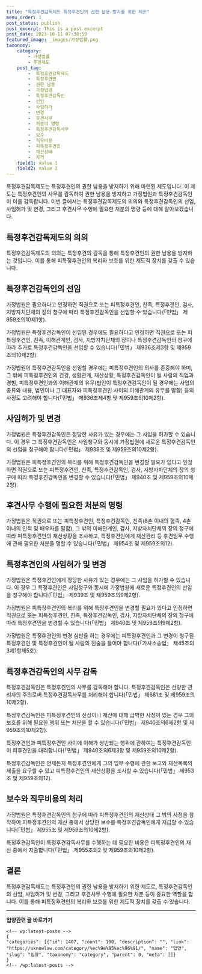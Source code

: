 ```yaml
---
title: "특정후견감독제도 특정후견인의 권한 남용 방지를 위한 제도"
menu_order: 1
post_status: publish
post_excerpt: This is a post excerpt
post_date: 2023-10-11 07:38:59
featured_image: _images/가정법률.png
taxonomy:
    category:
        - 가정법률
        - 후견제도
    post_tag:
        -  특정후견감독제도
        -  특정후견인
        -  권한 남용
        -  가정법원
        -  특정후견감독인
        -  선임
        -  사임허가
        -  변경
        -  후견사무
        -  처분의 명령
        -  특정후견감독사무
        -  보수
        -  직무비용
        -  피특정후견인
        -  재산상태
        -  자격
    field1: value 1
    field2: value 2
---
```



특정후견감독제도는 특정후견인의 권한 남용을 방지하기 위해 마련된 제도입니다. 이 제도는 특정후견인의 사무를 감독하여 권한 남용을 방지하고 가정법원과 특정후견감독인이 이를 감독합니다. 이번 글에서는 특정후견감독제도의 의의와 특정후견감독인의 선임, 사임허가 및 변경, 그리고 후견사무 수행에 필요한 처분의 명령 등에 대해 알아보겠습니다.

## 특정후견감독제도의 의의

특정후견감독제도의 의의는 특정후견의 감독을 통해 특정후견인의 권한 남용을 방지하는 것입니다. 이를 통해 피특정후견인의 복리와 보호를 위한 제도적 장치를 갖출 수 있습니다.

## 특정후견감독인의 선임

가정법원은 필요하다고 인정하면 직권으로 또는 피특정후견인, 친족, 특정후견인, 검사, 지방자치단체의 장의 청구에 따라 특정후견감독인을 선임할 수 있습니다(「민법」 제959조의10제1항).

가정법원은 특정후견감독인이 선임된 경우에도 필요하다고 인정하면 직권으로 또는 피특정후견인, 친족, 이해관계인, 검사, 지방자치단체의 장이나 특정후견감독인의 청구에 따라 추가로 특정후견감독인을 선임할 수 있습니다(「민법」 제936조제3항 및 제959조의10제2항).

가정법원이 특정후견감독인을 선임할 경우에는 피특정후견인의 의사를 존중해야 하며, 그 밖에 피특정후견인의 건강, 생활관계, 재산상황, 특정후견감독인이 될 사람의 직업과 경험, 피특정후견인과의 이해관계의 유무(법인이 특정후견감독인이 될 경우에는 사업의 종류와 내용, 법인이나 그 대표자와 피특정후견인 사이의 이해관계의 유무를 말함) 등의 사정도 고려해야 합니다(「민법」 제936조제4항 및 제959조의10제2항).

## 사임허가 및 변경

가정법원은 특정후견감독인은 정당한 사유가 있는 경우에는 그 사임을 허가할 수 있습니다. 이 경우 그 특정후견감독인은 사임청구와 동시에 가정법원에 새로운 특정후견감독인의 선임을 청구해야 합니다(「민법」 제939조 및 제959조의10제2항).

가정법원은 피특정후견인의 복리를 위해 특정후견감독인을 변경할 필요가 있다고 인정하면 직권으로 또는 피특정후견인, 친족, 특정후견감독인, 검사, 지방자치단체의 장의 청구에 따라 특정후견감독인을 변경할 수 있습니다(「민법」 제940조 및 제959조의10제2항).

## 후견사무 수행에 필요한 처분의 명령

가정법원은 직권으로 또는 피특정후견인, 특정후견감독인, 친족(8촌 이내의 혈족, 4촌 이내의 인척 및 배우자를 말함), 그 밖의 이해관계인, 검사, 지방자치단체의 장의 청구에 따라 피특정후견인의 재산상황을 조사하고, 특정후견인에게 재산관리 등 후견임무 수행에 관해 필요한 처분을 명할 수 있습니다(「민법」 제954조 및 제959조의12).

## 특정후견인의 사임허가 및 변경

가정법원은 특정후견인에게 정당한 사유가 있는 경우에는 그 사임을 허가할 수 있습니다. 이 경우 그 특정후견인은 사임청구와 동시에 가정법원에 새로운 특정후견인의 선임을 청구해야 합니다(「민법」 제939조 및 제959조의9제2항).

가정법원은 피특정후견인의 복리를 위해 특정후견인을 변경할 필요가 있다고 인정하면 직권으로 또는 피특정후견인, 친족, 특정후견감독인, 검사, 지방자치단체의 장의 청구에 따라 특정후견인을 변경할 수 있습니다(「민법」 제940조 및 제959조의9제2항).

가정법원은 특정후견인의 변경 심판을 하는 경우에는 피특정후견인과 그 변경이 청구된 특정후견인 및 특정후견인이 될 사람의 진술을 들어야 합니다(「가사소송법」 제45조의3제1항제5호).

## 특정후견감독인의 사무 감독

특정후견감독인은 특정후견인의 사무를 감독해야 합니다. 특정후견감독인은 선량한 관리자의 주의로써 특정후견감독사무를 처리해야 합니다(「민법」 제681조 및 제959조의10제2항).

특정후견감독인은 피특정후견인의 신상이나 재산에 대해 급박한 사정이 있는 경우 그의 보호를 위해 필요한 행위 또는 처분을 할 수 있습니다(「민법」 제940조의6제2항 및 제959조의10제2항).

특정후견인과 피특정후견인 사이에 이해가 상반되는 행위에 관하여는 특정후견감독인이 피후견인을 대리합니다(「민법」 제940조의6제3항 및 제959조의10제2항).

특정후견감독인은 언제든지 특정후견인에게 그의 임무 수행에 관한 보고와 재산목록의 제출을 요구할 수 있고 피특정후견인의 재산상황을 조사할 수 있습니다(「민법」 제953조 및 제959조의12).

## 보수와 직무비용의 처리

가정법원은 특정후견감독인의 청구에 따라 피특정후견인의 재산상태 그 밖의 사정을 참작하여 피특정후견인의 재산 중에서 상당한 보수를 특정후견감독인에게 지급할 수 있습니다(「민법」 제955조 및 제959조의10제2항).

특정후견감독인이 특정후견감독사무를 수행하는 데 필요한 비용은 피특정후견인의 재산 중에서 지출합니다(「민법」 제955조의2 및 제959조의10제2항).

## 결론

특정후견감독제도는 특정후견인의 권한 남용을 방지하기 위한 제도로, 특정후견감독인의 선임, 사임허가 및 변경, 그리고 후견사무 수행에 필요한 처분 등이 중요한 역할을 합니다. 이를 통해 피특정후견인의 복리와 보호를 위한 제도적 장치를 갖출 수 있습니다.


<!-- wp:separator -->
<hr class="wp-block-separator has-alpha-channel-opacity"/>
<!-- /wp:separator -->
<!-- wp:group {"backgroundColor":"base","layout":{"type":"constrained"}} -->
<div class="wp-block-group has-base-background-color has-background">
<!-- wp:paragraph {"align":"center","fontSize":"large"} -->
<p class="has-text-align-center has-large-font-size"><strong>입양관련 글 바로가기</strong></p>
<!-- /wp:paragraph -->

    <!-- wp:latest-posts -->
    {
    "categories": [{"id": 1407, "count": 100, "description": "", "link": "https://uknowlaw.com/category/%ec%9e%85%ec%96%91/", "name": "입양", "slug": "입양", "taxonomy": "category", "parent": 0, "meta": []}
    }
    <!-- /wp:latest-posts -->
    
</div>
<!-- /wp:group -->
    